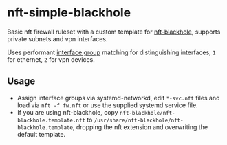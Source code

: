 # nft-simple-blackhole

Basic nft firewall ruleset with a custom template for [nft-blackhole](https://github.com/tomasz-c/nft-blackhole), supports private subnets and vpn interfaces.
  
Uses performant [interface group](https://www.freedesktop.org/software/systemd/man/systemd.network.html#Group=) matching for distinguishing interfaces, `1` for ethernet, `2` for vpn devices.

## Usage

- Assign interface groups via systemd-networkd, edit `*-svc.nft` files and load via `nft -f fw.nft` or use the supplied systemd service file.
- If you are using nft-blackhole, copy `nft-blackhole/nft-blackhole.template.nft` to `/usr/share/nft-blackhole/nft-blackhole.template`, dropping the nft extension and overwriting the default template.
